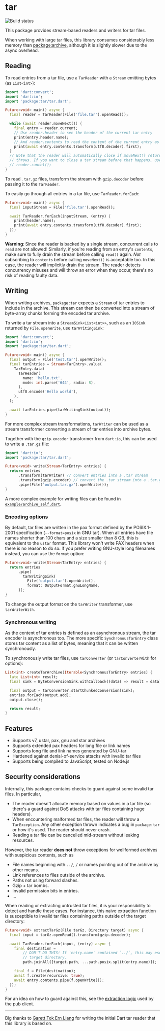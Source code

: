 # tar

![Build status](https://github.com/simolus3/tar/workflows/build/badge.svg)

This package provides stream-based readers and writers for tar files.

When working with large tar files, this library consumes considerably less memory
than [package:archive](https://pub.dev/packages/archive), although it is slightly slower due to the async overhead.

## Reading

To read entries from a tar file, use a `TarReader` with a `Stream` emitting bytes (as `List<int>`):

```dart
import 'dart:convert';
import 'dart:io';
import 'package:tar/tar.dart';

Future<void> main() async {
  final reader = TarReader(File('file.tar').openRead());

  while (await reader.moveNext()) {
    final entry = reader.current;
    // Use reader.header to see the header of the current tar entry
    print(entry.header.name);
    // And reader.contents to read the content of the current entry as a stream
    print(await entry.contents.transform(utf8.decoder).first);
  }
  // Note that the reader will automatically close if moveNext() returns false or
  // throws. If you want to close a tar stream before that happens, use
  // reader.cancel();
}
```

To read `.tar.gz` files, transform the stream with `gzip.decoder` before
passing it to the `TarReader`.

To easily go through all entries in a tar file, use `TarReader.forEach`:

```dart
Future<void> main() async {
  final inputStream = File('file.tar').openRead();

  await TarReader.forEach(inputStream, (entry) {
    print(header.name);
    print(await entry.contents.transform(utf8.decoder).first);
  });
}
```

__Warning__: Since the reader is backed by a single stream, concurrent calls to
`read` are not allowed! Similarly, if you're reading from an entry's `contents`,
make sure to fully drain the stream before calling `read()` again.
_Not_ subscribing to `contents` before calling `moveNext()` is acceptable too.
In this case, the reader will implicitly drain the stream.
The reader detects concurrency misuses and will throw an error when they occur,
there's no risk of reading faulty data.

## Writing

When writing archives, `package:tar` expects a `Stream` of tar entries to include in
the archive.
This stream can then be converted into a stream of byte-array chunks forming the
encoded tar archive.

To write a tar stream into a `StreamSink<List<int>>`, such as an `IOSink` returned by
`File.openWrite`, use `tarWritingSink`:

```dart
import 'dart:convert';
import 'dart:io';
import 'package:tar/tar.dart';

Future<void> main() async {
  final output = File('test.tar').openWrite();
  final tarEntries = Stream<TarEntry>.value(
    TarEntry.data(
      TarHeader(
        name: 'hello.txt',
        mode: int.parse('644', radix: 8),
      ),
      utf8.encode('Hello world'),
    ),
  );

  await tarEntries.pipe(tarWritingSink(output));
}
```

For more complex stream transformations, `tarWriter` can be used as a stream
transformer converting a stream of tar entries into archive bytes.

Together with the `gzip.encoder` transformer from `dart:io`, this can be used
to write a `.tar.gz` file:

```dart
import 'dart:io';
import 'package:tar/tar.dart';

Future<void> write(Stream<TarEntry> entries) {
  return entries
      .transform(tarWriter) // convert entries into a .tar stream
      .transform(gzip.encoder) // convert the .tar stream into a .tar.gz stream
      .pipe(File('output.tar.gz').openWrite());
}
```

A more complex example for writing files can be found in [`example/archive_self.dart`](example/archive_self.dart).

### Encoding options

By default, tar files are  written in the pax format defined by the
POSIX.1-2001 specification (`--format=posix` in GNU tar).
When all entries have file names shorter than 100 chars and a size smaller
than 8 GB, this is equivalent to the `ustar` format. This library won't write
PAX headers when there is no reason to do so.
If you prefer writing GNU-style long filenames instead, you can use the
`format` option:

```dart
Future<void> write(Stream<TarEntry> entries) {
  return entries
      .pipe(
        tarWritingSink(
          File('output.tar').openWrite(),
          format: OutputFormat.gnuLongName,
      ));
}
```

To change the output format on the `tarWriter` transformer, use
`tarWriterWith`.

### Synchronous writing

As the content of tar entries is defined as an asynchronous stream, the tar encoder is asynchronous too.
The more specific `SynchronousTarEntry` class stores tar content as a list of bytes, meaning that it can be
written synchronously.

To synchronously write tar files, use `tarConverter` (or `tarConverterWith` for options):

```dart
List<int> createTarArchive(Iterable<SynchronousTarEntry> entries) {
  late List<int> result;
  final sink = ByteConversionSink.withCallback((data) => result = data);

  final output = tarConverter.startChunkedConversion(sink);
  entries.forEach(output.add);
  output.close();

  return result;
}
```

## Features

- Supports v7, ustar, pax, gnu and star archives
- Supports extended pax headers for long file or link names
- Supports long file and link names generated by GNU-tar
- Hardened against denial-of-service attacks with invalid tar files
- Supports being compiled to JavaScript, tested on Node.js

## Security considerations

Internally, this package contains checks to guard against some invalid tar files.
In particular,

- The reader doesn't allocate memory based on values in a tar file (so there's
  a guard against DoS attacks with tar files containing huge headers).
- When encountering malformed tar files, the reader will throw a `TarException`.
  Any other exception thrown indicates a bug in `package:tar` or how it's used.
  The reader should never crash.
- Reading a tar file can be cancelled mid-stream without leaking resources.

However, the tar reader __does not__ throw exceptions for wellformed archives
with suspicious contents, such as

- File names beginning with `../`, `/` or names pointing out of the archive by
  other means.
- Link references to files outside of the archive.
- Paths not using forward slashes.
- Gzip + tar bombs.
- Invalid permission bits in entries.
- ...

When reading or extracting untrusted tar files, it is your responsibility to
detect and handle these cases.
For instance, this naive extraction function is susceptible to invalid tar
files containing paths outside of the target directory:

```dart
Future<void> extractTarGz(File tarGz, Directory target) async {
  final input = tarGz.openRead().transform(gzip.decoder);

  await TarReader.forEach(input, (entry) async {
    final destination =
        // DON'T DO THIS! If `entry.name` contained `../`, this may escape the
        // target directory.
        path.joinAll([target.path, ...path.posix.split(entry.name)]);

    final f = File(destination);
    await f.create(recursive: true);
    await entry.contents.pipe(f.openWrite());
  });
}
```

For an idea on how to guard against this, see the [extraction logic](https://github.com/dart-lang/pub/blob/3082796f8ba9b3f509265ac3a223312fb5033988/lib/src/io.dart#L904-L991)
used by the pub client.

-----

Big thanks to [Garett Tok Ern Liang](https://github.com/walnutdust) for writing the initial
Dart tar reader that this library is based on.
